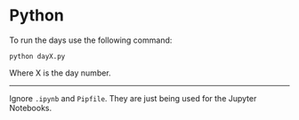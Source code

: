 # Python
To run the days use the following command:
```
python dayX.py
```
Where X is the day number.

---

Ignore `.ipynb` and `Pipfile`. They are just being used for the Jupyter Notebooks.
